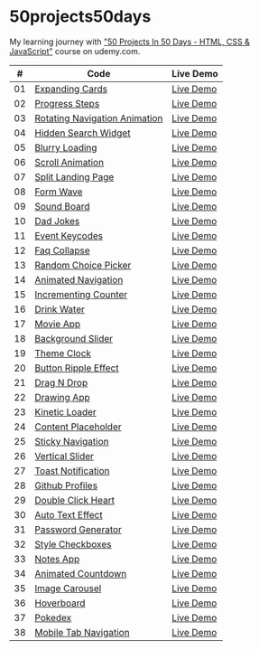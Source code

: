 # 50projects50days

My learning journey with ["50 Projects In 50 Days - HTML, CSS & JavaScript"](https://www.udemy.com/course/50-projects-50-days/) course on udemy.com.

|  #  | Code                                                                                                                 | Live Demo                                                       |
| :-: | -------------------------------------------------------------------------------------------------------------------- | --------------------------------------------------------------- |
| 01  | [Expanding Cards](https://github.com/bayramhayri/50projects50days/tree/master/01-expanding-cards/)                   | [Live Demo](https://eager-lalande-b4a1d1.netlify.app/)          |
| 02  | [Progress Steps](https://github.com/bayramhayri/50projects50days/tree/master/02-progress-steps/)                     | [Live Demo](https://lucid-kilby-ff041d.netlify.app/)            |
| 03  | [Rotating Navigation Animation](https://github.com/bayramhayri/50projects50days/tree/master/03-rotating-navigation/) | [Live Demo](https://quirky-montalcini-0458a3.netlify.app/)      |
| 04  | [Hidden Search Widget](https://github.com/bayramhayri/50projects50days/tree/master/04-hidden-search/)                | [Live Demo](https://dreamy-goldberg-4112b5.netlify.app/)        |
| 05  | [Blurry Loading](https://github.com/bayramhayri/50projects50days/tree/master/05-blurry-loading)                      | [Live Demo](https://adoring-leavitt-b5120b.netlify.app/)        |
| 06  | [Scroll Animation](https://github.com/bayramhayri/50projects50days/tree/master/06-scroll-animation/)                 | [Live Demo](https://tender-golick-795b56.netlify.app/)          |
| 07  | [Split Landing Page](https://github.com/bayramhayri/50projects50days/tree/master/07-split-landing-page/)             | [Live Demo](https://friendly-meitner-956f5b.netlify.app/)       |
| 08  | [Form Wave](https://github.com/bayramhayri/50projects50days/tree/master/08-form-wave-animation/)                     | [Live Demo](https://xenodochial-bartik-dcdcb6.netlify.app/)     |
| 09  | [Sound Board](https://github.com/bayramhayri/50projects50days/tree/master/09-sound-board/)                           | [Live Demo](https://eager-turing-3f2596.netlify.app/)           |
| 10  | [Dad Jokes](https://github.com/bayramhayri/50projects50days/tree/master/10-dad-jokes/)                               | [Live Demo](https://trusting-jepsen-74df39.netlify.app/)        |
| 11  | [Event Keycodes](https://github.com/bayramhayri/50projects50days/tree/master/11-event-keycodes/)                     | [Live Demo](https://dreamy-pare-5f7d30.netlify.app/)            |
| 12  | [Faq Collapse](https://github.com/bayramhayri/50projects50days/tree/master/12-faq-collapse/)                         | [Live Demo](https://confident-clarke-9d121b.netlify.app/)       |
| 13  | [Random Choice Picker](https://github.com/bayramhayri/50projects50days/tree/master/13-random-choice-picker/)         | [Live Demo](https://cocky-swartz-58cb70.netlify.app/)           |
| 14  | [Animated Navigation](https://github.com/bayramhayri/50projects50days/tree/master/14-animated-navigation/)           | [Live Demo](https://jovial-carson-16ac5e.netlify.app/)          |
| 15  | [Incrementing Counter](https://github.com/bayramhayri/50projects50days/tree/master/15-increment-counter/)            | [Live Demo](https://gracious-hermann-2b1c19.netlify.app/)       |
| 16  | [Drink Water](https://github.com/bayramhayri/50projects50days/tree/master/16-drink-water/)                           | [Live Demo](https://frosty-franklin-b80711.netlify.app/)        |
| 17  | [Movie App](https://github.com/bayramhayri/50projects50days/tree/master/17-movie-app/)                               | [Live Demo](https://suspicious-albattani-3d4fc3.netlify.app/)   |
| 18  | [Background Slider](https://github.com/bayramhayri/50projects50days/tree/master/18-background-slider/)               | [Live Demo](https://vigorous-lamarr-2890f7.netlify.app/)        |
| 19  | [Theme Clock](https://github.com/bayramhayri/50projects50days/tree/master/19-theme-clock/)                           | [Live Demo](https://blissful-kowalevski-fdaa6d.netlify.app/)    |
| 20  | [Button Ripple Effect](https://github.com/bayramhayri/50projects50days/tree/master/20-button-ripple-effect/)         | [Live Demo](https://naughty-hoover-4e6361.netlify.app/)         |
| 21  | [Drag N Drop](https://github.com/bayramhayri/50projects50days/tree/master/21-drag-n-drop/)                           | [Live Demo](https://romantic-carson-8a497c.netlify.app/)        |
| 22  | [Drawing App](https://github.com/bayramhayri/50projects50days/tree/master/22-drawing-app/)                           | [Live Demo](https://stoic-jones-013c35.netlify.app/)            |
| 23  | [Kinetic Loader](https://github.com/bayramhayri/50projects50days/tree/master/23-kinetic-loader/)                     | [Live Demo](https://fervent-swirles-91c9c2.netlify.app/)        |
| 24  | [Content Placeholder](https://github.com/bayramhayri/50projects50days/tree/master/24-content-placeholder/)           | [Live Demo](https://confident-lichterman-7a635e.netlify.app/)   |
| 25  | [Sticky Navigation](https://github.com/bayramhayri/50projects50days/tree/master/25-sticky-navigation/)               | [Live Demo](https://awesome-ride-a695b6.netlify.app/)           |
| 26  | [Vertical Slider](https://github.com/bayramhayri/50projects50days/tree/master/26-vertical-slider/)                   | [Live Demo](https://musing-booth-ac828f.netlify.app/)           |
| 27  | [Toast Notification](https://github.com/bayramhayri/50projects50days/tree/master/27-toast-notification/)             | [Live Demo](https://suspicious-ritchie-1407fa.netlify.app/)     |
| 28  | [Github Profiles](https://github.com/bayramhayri/50projects50days/tree/master/28-github-profiles/)                   | [Live Demo](https://modest-lumiere-3bdfca.netlify.app/)         |
| 29  | [Double Click Heart](https://github.com/bayramhayri/50projects50days/tree/master/29-double-click-heart/)             | [Live Demo](https://stupefied-fermi-63929d.netlify.app/)        |
| 30  | [Auto Text Effect](https://github.com/bayramhayri/50projects50days/tree/master/30-auto-text-effect/)                 | [Live Demo](https://ecstatic-shannon-870c3a.netlify.app/)       |
| 31  | [Password Generator](https://github.com/bayramhayri/50projects50days/tree/master/31-password-generator/)             | [Live Demo](https://serene-jepsen-a06a09.netlify.app/)          |
| 32  | [Style Checkboxes](https://github.com/bayramhayri/50projects50days/tree/master/32-style-checkboxes/)                 | [Live Demo](https://wizardly-pare-ee6eb2.netlify.app/)          |
| 33  | [Notes App](https://github.com/bayramhayri/50projects50days/tree/master/33-notes-app/)                               | [Live Demo](https://mystifying-nightingale-f1c4e8.netlify.app/) |
| 34  | [Animated Countdown](https://github.com/bayramhayri/50projects50days/tree/master/34-animated-countdown/)             | [Live Demo](https://hungry-lalande-b80448.netlify.app/)         |
| 35  | [Image Carousel](https://github.com/bayramhayri/50projects50days/tree/master/35-image-carousel/)                     | [Live Demo](https://cranky-carson-fe96e1.netlify.app/)          |
| 36  | [Hoverboard](https://github.com/bayramhayri/50projects50days/tree/master/36-hoverboard/)                             | [Live Demo](https://laughing-mcnulty-b9bb74.netlify.app/)       |
| 37  | [Pokedex](https://github.com/bayramhayri/50projects50days/tree/master/37-pokedex/)                                   | [Live Demo](https://pensive-babbage-3e1479.netlify.app/)        |
| 38  | [Mobile Tab Navigation](https://github.com/bayramhayri/50projects50days/tree/master/38-mobile-tab-navigation/)       | [Live Demo](https://musing-lamport-39ebbb.netlify.app/)         |
